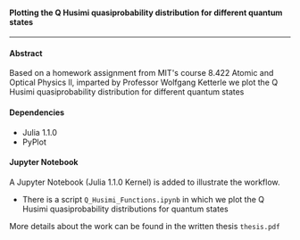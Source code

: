 #### **Plotting the Q Husimi quasiprobability distribution for different quantum states**
***
#### **Abstract** 
Based on a homework assignment from MIT's course 8.422 Atomic and Optical Physics ll, imparted by Professor  Wolfgang Ketterle we plot the Q Husimi quasiprobability distribution for different quantum states
#### Dependencies
- Julia 1.1.0
- PyPlot
#### Jupyter Notebook
A Jupyter Notebook (Julia 1.1.0 Kernel) is added to illustrate the workflow. 
- There is a script `Q_Husimi_Functions.ipynb` in which we plot the Q Husimi quasiprobability distributions for quantum states

More details about the work can be found in the written thesis `thesis.pdf`
